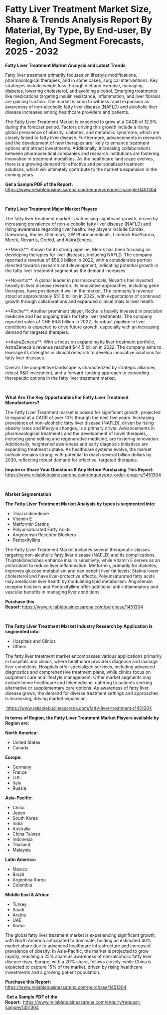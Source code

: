 <p><h1>Fatty Liver Treatment Market Size, Share & Trends Analysis Report By Material, By Type, By End-user, By Region, And Segment Forecasts, 2025 - 2032</h1></p><p><strong>Fatty Liver Treatment Market Analysis and Latest Trends</strong></p>
<p><p>Fatty liver treatment primarily focuses on lifestyle modifications, pharmacological therapies, and in some cases, surgical interventions. Key strategies include weight loss through diet and exercise, managing diabetes, lowering cholesterol, and avoiding alcohol. Emerging treatments like medications targeting insulin resistance, inflammation, and liver fibrosis are gaining traction. The market is soon to witness rapid expansion as awareness of non-alcoholic fatty liver disease (NAFLD) and alcoholic liver disease increases among healthcare providers and patients.</p><p>The Fatty Liver Treatment Market is expected to grow at a CAGR of 12.9% during the forecast period. Factors driving this growth include a rising global prevalence of obesity, diabetes, and metabolic syndrome, which are closely linked to fatty liver disease. Furthermore, advancements in research and the development of new therapies are likely to enhance treatment options and attract investments. Additionally, increasing collaborations between pharmaceutical companies and research institutions are fostering innovation in treatment modalities. As the healthcare landscape evolves, there is a growing demand for effective and personalized treatment solutions, which will ultimately contribute to the market's expansion in the coming years.</p></p>
<p><strong>Get a Sample PDF of the Report:&nbsp;</strong> <a href="https://www.reliablebusinessarena.com/enquiry/request-sample/1451304?utm_campaign=3358&utm_medium=2&utm_source=Github&utm_content=ia&utm_term=12042025&utm_id=fatty-liver-treatment">https://www.reliablebusinessarena.com/enquiry/request-sample/1451304</a></p>
<p>&nbsp;</p>
<p><strong>Fatty Liver Treatment Major Market Players</strong></p>
<p><p>The fatty liver treatment market is witnessing significant growth, driven by increasing prevalence of non-alcoholic fatty liver disease (NAFLD) and rising awareness regarding liver health. Key players include Cardax, Daewoong, Roche, Glenmark, GW Pharmaceuticals, Limerick BioPharma, Merck, Novartis, Orchid, and AstraZeneca.</p><p>**Merck**: Known for its strong pipeline, Merck has been focusing on developing therapies for liver diseases, including NAFLD. The company reported a revenue of $59.3 billion in 2022, with a considerable portion directed towards research and development, indicating potential growth in the fatty liver treatment segment as the demand increases.</p><p>**Novartis**: A global leader in pharmaceuticals, Novartis has invested heavily in liver disease research. Its innovative approaches, including gene therapies, have positioned it well in the market. The company's revenue stood at approximately $51.6 billion in 2022, with expectations of continued growth through collaborations and expanded clinical trials in liver health.</p><p>**Roche**: Another prominent player, Roche is heavily invested in precision medicine and has ongoing trials for fatty liver treatments. The company reported sales of CHF 66.8 billion in 2022. Its robust pipeline in liver conditions is expected to drive future growth, especially with an increasing demand for targeted therapies.</p><p>**AstraZeneca**: With a focus on expanding its liver treatment portfolio, AstraZeneca's revenue reached $44.5 billion in 2022. The company aims to leverage its strengths in clinical research to develop innovative solutions for fatty liver diseases.</p><p>Overall, the competitive landscape is characterized by strategic alliances, robust R&D investment, and a forward-looking approach to expanding therapeutic options in the fatty liver treatment market.</p></p>
<p>&nbsp;</p>
<p><strong>What Are The Key Opportunities For Fatty Liver Treatment Manufacturers?</strong></p>
<p><p>The Fatty Liver Treatment market is poised for significant growth, projected to expand at a CAGR of over 10% through the next five years. Increasing prevalence of non-alcoholic fatty liver disease (NAFLD), driven by rising obesity rates and lifestyle changes, is a primary driver. Advancements in pharmacological treatments and the development of novel therapies, including gene editing and regenerative medicine, are fostering innovation. Additionally, heightened awareness and early diagnosis initiatives are expanding treatment uptake. As healthcare systems evolve, the market outlook remains strong, with potential to reach several billion dollars by 2030, reflecting robust demand for effective, targeted therapies.</p></p>
<p><strong>Inquire or Share Your Questions If Any Before Purchasing This Report:</strong> <a href="https://www.reliablebusinessarena.com/enquiry/pre-order-enquiry/1451304?utm_campaign=3358&utm_medium=2&utm_source=Github&utm_content=ia&utm_term=12042025&utm_id=fatty-liver-treatment">https://www.reliablebusinessarena.com/enquiry/pre-order-enquiry/1451304</a></p>
<p>&nbsp;</p>
<p><strong>Market Segmentation</strong></p>
<p><strong>The Fatty Liver Treatment Market Analysis by types is segmented into:</strong></p>
<p><ul><li>Thiazolidinedione</li><li>Vitamin E</li><li>Metformin Statins</li><li>Polyunsaturated Fatty Acids</li><li>Angiotensin Receptor Blockers</li><li>Pentoxifylline</li></ul></p>
<p><p>The Fatty Liver Treatment Market includes several therapeutic classes targeting non-alcoholic fatty liver disease (NAFLD) and its complications. Thiazolidinediones enhance insulin sensitivity, while Vitamin E serves as an antioxidant to reduce liver inflammation. Metformin, primarily for diabetes, improves glucose metabolism and can benefit liver fat levels. Statins lower cholesterol and have liver-protective effects. Polyunsaturated fatty acids may ameliorate liver health by modulating lipid metabolism. Angiotensin receptor blockers and Pentoxifylline offer additional anti-inflammatory and vascular benefits in managing liver conditions.</p></p>
<p><strong>Purchase this Report:&nbsp;</strong><a href="https://www.reliablebusinessarena.com/purchase/1451304?utm_campaign=3358&utm_medium=2&utm_source=Github&utm_content=ia&utm_term=12042025&utm_id=fatty-liver-treatment">https://www.reliablebusinessarena.com/purchase/1451304</a></p>
<p>&nbsp;</p>
<p><strong>The Fatty Liver Treatment Market Industry Research by Application is segmented into:</strong></p>
<p><ul><li>Hospitals and Clinics</li><li>Others</li></ul></p>
<p><p>The fatty liver treatment market encompasses various applications primarily in hospitals and clinics, where healthcare providers diagnose and manage liver conditions. Hospitals offer specialized services, including advanced diagnostics and comprehensive treatment plans, while clinics focus on outpatient care and lifestyle management. Other market segments may include home healthcare and telemedicine, catering to patients seeking alternative or supplementary care options. As awareness of fatty liver disease grows, the demand for diverse treatment settings and approaches is increasing, driving market expansion.</p></p>
<p><a href="https://www.reliablebusinessarena.com/fatty-liver-treatment-r1451304?utm_campaign=3358&utm_medium=2&utm_source=Github&utm_content=ia&utm_term=12042025&utm_id=fatty-liver-treatment">&nbsp;https://www.reliablebusinessarena.com/fatty-liver-treatment-r1451304</a></p>
<p><strong>In terms of Region, the Fatty Liver Treatment Market Players available by Region are:</strong></p>
<p>
    <p> <strong> North America: </strong>
        <ul>
            <li>United States</li>
            <li>Canada</li>
        </ul>
        </p> 
    <p> <strong> Europe: </strong>
        <ul>
            <li>Germany</li>
            <li>France</li>
            <li>U.K.</li>
            <li>Italy</li>
            <li>Russia</li>
        </ul>
        </p> 
    <p> <strong> Asia-Pacific: </strong>
        <ul>
            <li>China</li>
            <li>Japan</li>
            <li>South Korea</li>
            <li>India</li>
            <li>Australia</li>
            <li>China Taiwan</li>
            <li>Indonesia</li>
            <li>Thailand</li>
            <li>Malaysia</li>
        </ul>
        </p> 
    <p> <strong> Latin America: </strong>
        <ul>
            <li>Mexico</li>
            <li>Brazil</li>
            <li>Argentina Korea</li>
            <li>Colombia</li>
        </ul>
        </p> 
    <p> <strong> Middle East & Africa: </strong>
        <ul>
            <li>Turkey</li>
            <li>Saudi</li>
            <li>Arabia</li>
            <li>UAE</li>
            <li>Korea</li>
        </ul>
    </p>
    </p>
<p><p>The global fatty liver treatment market is experiencing significant growth, with North America anticipated to dominate, holding an estimated 40% market share due to advanced healthcare infrastructure and increased prevalence of obesity. In Asia-Pacific, the market is projected to grow rapidly, reaching a 25% share as awareness of non-alcoholic fatty liver disease rises. Europe, with a 20% share, follows closely, while China is expected to capture 15% of the market, driven by rising healthcare investments and a growing patient population.</p></p>
<p><strong>Purchase this Report: </strong><a href="https://www.reliablebusinessarena.com/purchase/1451304?utm_campaign=3358&utm_medium=2&utm_source=Github&utm_content=ia&utm_term=12042025&utm_id=fatty-liver-treatment">https://www.reliablebusinessarena.com/purchase/1451304</a></p>
<p>&nbsp;<strong>Get a Sample PDF of the Report:&nbsp;&nbsp;</strong><a href="https://www.reliablebusinessarena.com/enquiry/request-sample/1451304?utm_campaign=3358&utm_medium=2&utm_source=Github&utm_content=ia&utm_term=12042025&utm_id=fatty-liver-treatment">https://www.reliablebusinessarena.com/enquiry/request-sample/1451304</a></p>
<p><strong></strong></p>
<p><p></p><p></p><p></p></p>